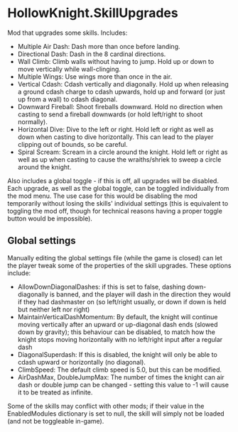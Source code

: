 # HollowKnight.SkillUpgrades

Mod that upgrades some skills. Includes:

- Multiple Air Dash: Dash more than once before landing.
- Directional Dash: Dash in the 8 cardinal directions.
- Wall Climb: Climb walls without having to jump. Hold up or down to move vertically while wall-clinging.
- Multiple Wings: Use wings more than once in the air.
- Vertical Cdash: Cdash vertically and diagonally. Hold up when releasing a ground cdash charge to cdash upwards, hold up and forward (or just up from a wall) to cdash diagonal.
- Downward Fireball: Shoot fireballs downward. Hold no direction when casting to send a fireball downwards (or hold left/right to shoot normally).
- Horizontal Dive: Dive to the left or right. Hold left or right as well as down when casting to dive horizontally. This can lead to the player clipping out of bounds, so be careful.
- Spiral Scream: Scream in a circle around the knight. Hold left or right as well as up when casting to cause the wraiths/shriek to sweep a circle around the knight.

Also includes a global toggle - if this is off, all upgrades will be disabled. Each upgrade, as well as the global toggle, can be toggled individually from the mod menu. The use case for this would be disabling the mod temporarily without losing the skills' individual settings (this is equivalent to toggling the mod off, though for technical reasons having a proper toggle button would be impossible).

## Global settings
Manually editing the global settings file (while the game is closed) can let the player tweak some of the properties of the skill upgrades. These options include:
- AllowDownDiagonalDashes: if this is set to false, dashing down-diagonally is banned, and the player will dash in the direction they would if they had dashmaster on (so left/right usually, or down if down is held but neither left nor right)
- MaintainVerticalDashMomentum: By default, the knight will continue moving vertically after an upward or up-diagonal dash ends (slowed down by gravity); this behaviour can be disabled, to match how the knight stops moving horizontally with no left/right input after a regular dash
- DiagonalSuperdash: If this is disabled, the knight will only be able to cdash upward or horizontally (no diagonal).
- ClimbSpeed: The default climb speed is 5.0, but this can be modified.
- AirDashMax, DoubleJumpMax: The number of times the knight can air dash or double jump can be changed - setting this value to -1 will cause it to be treated as infinite.

Some of the skills may conflict with other mods; if their value in the EnabledModules dictionary is set to null, the skill will simply not be loaded (and not be toggleable in-game). 
